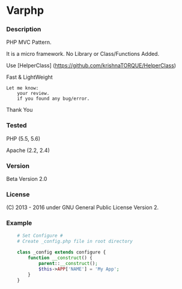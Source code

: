 # Varphp

### Description
PHP MVC Pattern. 

It is a micro framework. No Library or Class/Functions Added.

Use [HelperClass] (https://github.com/krishnaTORQUE/HelperClass)

Fast & LightWeight

    Let me know:
        your review.
        if you found any bug/error.

Thank You

### Tested
PHP    (5.5, 5.6)

Apache (2.2, 2.4)

### Version 
Beta Version 2.0

### License
(C) 2013 - 2016 
under GNU General Public License Version 2.

### Example
```php
    # Set Configure #
    # Create _config.php file in root directory
    
    class _config extends configure {
        function __construct() {
            parent::__construct();
            $this->APP['NAME'] = 'My App';
        }
    }
```